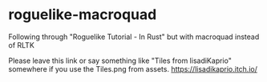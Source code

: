 # roguelike-macroquad

Following through "Roguelike Tutorial - In Rust" but with macroquad instead of RLTK

Please leave this link or say something like "Tiles from lisadiKaprio" somewhere if you use the Tiles.png from assets.
https://lisadikaprio.itch.io/

